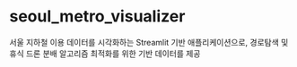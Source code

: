 # seoul_metro_visualizer
서울 지하철 이용 데이터를 시각화하는 Streamlit 기반 애플리케이션으로, 경로탐색 및 휴식 드론 분배 알고리즘 최적화를 위한 기반 데이터를 제공
